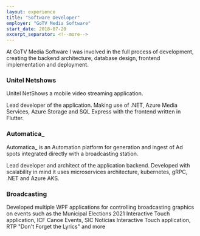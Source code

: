 ```yaml
---
layout: experience
title: "Software Developer"
employer: "GoTV Media Software"
start_date: 2018-07-20
excerpt_separator: <!--more-->
---
```


At GoTV Media Software I was involved in the full process of development, creating the backend architecture, database design, frontend implementation and deployment. 

### Unitel Netshows
Unitel NetShows a mobile video streaming application.

Lead developer of the application. Making use of .NET, Azure Media Services, Azure Storage and SQL Express with the frontend written in Flutter.

### Automatica_
Automatica_ is an Automation platform for generation and ingest of Ad spots integrated directly with a broadcasting station.

Lead developer and architect of the application backend. Developed with scalability in mind it uses microservices architecture, kubernetes, gRPC, .NET and Azure AKS.

### Broadcasting
Developed multiple WPF applications for controlling broadcasting graphics on events such as the Municipal Elections 2021 Interactive Touch application, ICF Canoe Events, SIC Notícias Interactive Touch application, RTP "Don't Forget the Lyrics" and more

<!--more-->

